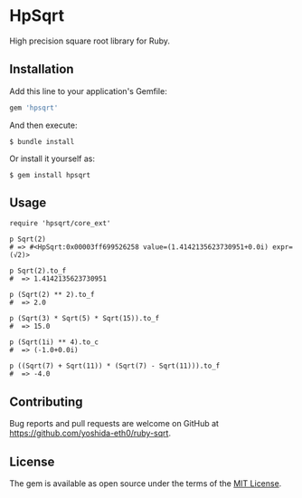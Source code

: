 # HpSqrt

High precision square root library for Ruby.

## Installation

Add this line to your application's Gemfile:

```ruby
gem 'hpsqrt'
```

And then execute:

    $ bundle install

Or install it yourself as:

    $ gem install hpsqrt

## Usage

    require 'hpsqrt/core_ext'
    
    p Sqrt(2)
    # => #<HpSqrt:0x00003ff699526258 value=(1.4142135623730951+0.0i) expr=(√2)> 
    
    p Sqrt(2).to_f
    #  => 1.4142135623730951
    
    p (Sqrt(2) ** 2).to_f
    #  => 2.0 
    
    p (Sqrt(3) * Sqrt(5) * Sqrt(15)).to_f
    #  => 15.0 
    
    p (Sqrt(1i) ** 4).to_c
    #  => (-1.0+0.0i) 
    
    p ((Sqrt(7) + Sqrt(11)) * (Sqrt(7) - Sqrt(11))).to_f
    #  => -4.0 

## Contributing

Bug reports and pull requests are welcome on GitHub at https://github.com/yoshida-eth0/ruby-sqrt.

## License

The gem is available as open source under the terms of the [MIT License](https://opensource.org/licenses/MIT).
